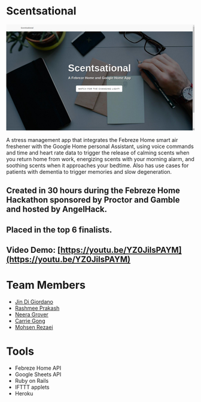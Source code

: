 # Scentsational

![screencap](https://github.com/jindigiordano/febreze-heartrate/blob/master/scentsational-sc.png)

A stress management app that integrates the Febreze Home smart air freshener with the Google Home personal Assistant, using voice commands and time and heart rate data to trigger the release of calming scents when you return home from work, energizing scents with your morning alarm, and soothing scents when it approaches your bedtime. Also has use cases for patients with dementia to trigger memories and slow degeneration.

## Created in 30 hours during the Febreze Home Hackathon sponsored by Proctor and Gamble and hosted by AngelHack. 

## Placed in the top 6 finalists.

## Video Demo: [https://youtu.be/YZ0JilsPAYM](https://youtu.be/YZ0JilsPAYM)

# Team Members
* [Jin Di Giordano](http://www.github.com/jindigiordano)
* [Rashmee Prakash](http://www.github.com/rashmee)
* [Neera Grover](https://www.github.com/neeragrover)
* [Carrie Gong](https://www.github.com/cawahe)
* [Mohsen Rezaei](http://www.github.com/mrezaei00)

# Tools
* Febreze Home API 
* Google Sheets API
* Ruby on Rails
* IFTTT applets
* Heroku
